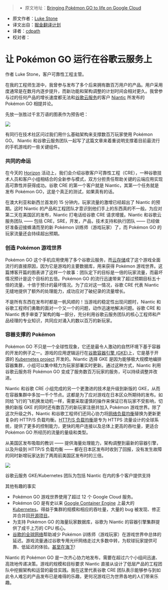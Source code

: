 > * 原文地址：[Bringing Pokémon GO to life on Google Cloud](https://cloudplatform.googleblog.com/2016/09/bringing-Pokemon-GO-to-life-on-Google-Cloud.html)
* 原文作者：[Luke Stone](https://cloudplatform.googleblog.com/)
* 译文出自：[掘金翻译计划](https://github.com/xitu/gold-miner)
* 译者：[cdpath](https://github.com/cdpath)
* 校对者：

# 让 Pokémon GO 运行在谷歌云服务上
作者 Luke Stone，客户可靠性工程主管。

在我的工程师生涯中，我曾参与发布了多个后来拥有数百万用户的产品。用户采用度通常是在数月内逐步提升，而新功能和架构调整的计划时间会相对更久。我曾参与过的任何产品的增长速度都无法和[谷歌云服务](https://cloud.google.com/)的客户 [Niantic](https://www.nianticlabs.com/) 所发布的 Pokémon GO 相提并论。

先放一张胜过千言万语的图表作为预告吧：

[![](https://3.bp.blogspot.com/-QNgvo5Ec03Q/V-2XAaD0GQI/AAAAAAAADJA/g2M6VTRGUiktueNG6gGFxBjSLXRQDeNZQCLcB/s640/google-cloud-pokemon-go-1.png)](https://3.bp.blogspot.com/-QNgvo5Ec03Q/V-2XAaD0GQI/AAAAAAAADJA/g2M6VTRGUiktueNG6gGFxBjSLXRQDeNZQCLcB/s1600/google-cloud-pokemon-go-1.png)

有同行在技术社区问过我们用什么基础架构来支撑数百万玩家使用 Pokémon GO。 Niantic 和谷歌云服务团队一起写了这篇文章来着重说明支撑着目前最流行的手机游戏的一些关键组件。

### 共同的命运

在今天的 [Horizon](https://atmosphere.withgoogle.com/live/horizon)  活动上，我们会介绍谷歌客户可靠性工程（CRE），一种谷歌技术人员和客户小组相结合的全新参与模式，双方分担责任帮助关键的云端应用实现高可靠性并获得成功。谷歌 CRE 的第一个客户就是 Niantic，其第一个任务就是发布 Pokémon GO，这是个真正的测试，如果真有的话。

在澳大利亚和新西兰首发的 15 分钟内，玩家流量的激增已经超出了 Niantic 的预期。这时 Niantic 的产品和工程团队才意识到他们手上的东西真的不一般。为应对第二天在美国区的发布，Niantic 打电话给谷歌 CRE 请求增援。Niantic 和谷歌云服务团队 —— 包括 CRE，SRE，开发，产品，技术支持和执行团队 —— 已经做好准备迎接蜂涌而至的新 Pokémon 训练师（游戏玩家）了，而 Pokémon GO 的玩家流量还会持续超出预期。

### 创造 Pokémon 游戏世界

Pokémon GO 这个手机应用使用了多个谷歌云服务，而[云存储](https://cloud.google.com/datastore/)成了这个游戏全面流行的直接原因，因为它是游戏的主要数据库，用来获得 Pokémon 游戏世界。这篇博客开篇的图表讲了这样一个故事：团队定下的目标是一倍的玩家流量，而最坏情况预计是这个目标的五倍。Pokémon GO 的流行迅速带来了超过预期目标五十倍的流量，十倍于预计的最坏情况。为了应对这一情况，谷歌 CRE 代表 Niantic 无缝地提供了额外的处理能力，成功应对了破纪录的流量增长。

不是所有东西在发布时都是一帆风顺的！当游戏的稳定性出现问题时，Niantic 和谷歌工程师们勇敢的面对一个又一个的问题，动作迅速地解决问题。谷歌 CRE 和 Niantic 携手审查了架构的每一部分，充分利用谷歌云服务团队的核心工程师和产品经理的专业知识，共同应对涌入的数以百万的新玩家。

### 容器支撑的 Pokémon

Pokémon GO 不只是一个全球性现象，它还是最令人激动的自然环境下基于容器的开发的例子之一。游戏的应用逻辑运行在[谷歌容器引擎 (GKE)](https://cloud.google.com/container-engine/)上，它是基于开源的 [Kubernetes project](http://kubernetes.io/) 开发的。Niantic 选择 GKE 是因为能够极大规模地编排容器集群，小组可以集中精力为玩家部署实时更新。通过这种方式，Niantic 利用谷歌云服务将 Pokémon GO 变成了服务数百万玩家的服务，可以持续调整并改进。

Niantic 和谷歌 CRE 小组完成的另一个更激进的技术是升级到新版的 GKE，从而在容器集群中多加一千个节点。这都是为了应对游戏在日本区众所期待的发布。如同给飞行的飞机换发动机一样，需要采取谨慎的操作来保证已有玩家不受影响，切换的新版 GKE 的同时还有数百万的新玩家注册并加入 Pokémon 游戏世界。除了这次升级之外，Niantic 和谷歌工程师们还同心协力将[网络负载均衡](https://cloud.google.com/compute/docs/load-balancing/network/)替换为更新更复杂的 HTTP/S 负载均衡。[HTTP/S 负载均衡](https://cloud.google.com/load-balancing/)是专为 HTTPS 流量设计的全球系统，提供了更多的控制能力，更快的用户连接以及总体上更高的吞吐量，更适合 Pokémon GO 所经历的流量的量级和类型。

从美国区发布吸取的教训 —— 提供海量处理能力，架构调整到最新的容器引擎，以及升级到 HTTP/S 负载均衡 —— 都在日本区发布时收到了回报，没有发生故障的同时新增玩家达到了两周前美国区发布时的三倍。







[![](https://3.bp.blogspot.com/-Eo29IdLeofM/V-ysvX6aqXI/AAAAAAAADIc/b1Kf1YUDk2UbiheUIKElXjTypd5MBqpGACLcB/s640/google-cloud-cre.png)](https://3.bp.blogspot.com/-Eo29IdLeofM/V-ysvX6aqXI/AAAAAAAADIc/b1Kf1YUDk2UbiheUIKElXjTypd5MBqpGACLcB/s1600/google-cloud-cre.png)





谷歌云服务 GKE/Kubernetes 团队为包括 Niantic 在内的多个客户提供支持







其他有趣的事实

*   Pokémon GO 游戏世界使用了超过 12 个 Google Cloud 服务。
*   Pokémon GO 是有史以来 [Google Container Engine](https://cloud.google.com/container-engine/) 上最大的 [Kubernetes](http://kubernetes.io/)。得益于集群的规模和相应的吞吐量，大量的 bug 被发现、修正并合并回[开源项目](https://github.com/kubernetes/kubernetes)。
*   为支持 Pokémon GO 的海量玩家数据库，谷歌为 Niantic 的容器引擎集群提供了成千上万的 CPU 核心。
*   [谷歌的全球网络](https://peering.google.com/#/infrastructure)帮助减少 Pokémon 训练师（游戏玩家）在游戏世界中总体的延迟。游戏流量通过谷歌专用光纤网络走过大多数中转，为软球玩家提供可靠、低延迟的体验。[甚至在海下](https://cloudplatform.googleblog.com/2016/06/Google-Cloud-customers-run-at-the-speed-of-light-with-new-FASTER-undersea-pipe.html)!

Niantic 的 Pokémon GO 是一次齐心协力地发布，需要在超过六个小组间迅速、高效地传递决策。游戏的规模和目标要求 Niantic 直接从设计了低层产品的工程团队中挖掘架构和运营的最佳实践。我在这里代表谷歌 CRE 团队表示能够参与到如此令人难忘的产品发布已是难得的乐趣，更何况游戏已为世界各地的人们带来乐趣。
